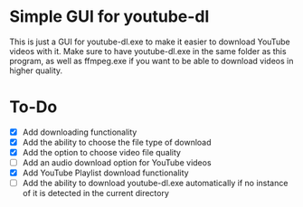 # Simple GUI for youtube-dl
This is just a GUI for youtube-dl.exe to make it easier to download YouTube videos with it. Make sure to have youtube-dl.exe in the same folder as this program, as well as ffmpeg.exe if you want to be able to download videos in higher quality.
# To-Do
- [x] Add downloading functionality
- [x] Add the ability to choose the file type of download
- [x] Add the option to choose video file quality
- [ ] Add an audio download option for YouTube videos
- [x] Add YouTube Playlist download functionality
- [ ] Add the ability to download youtube-dl.exe automatically if no instance of it is detected in the current directory
